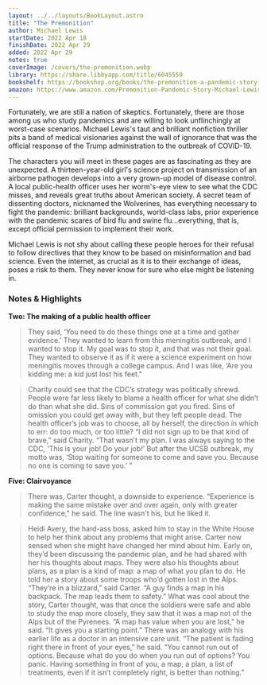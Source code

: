```yaml
---
layout: ../../layouts/BookLayout.astro
title: "The Premonition"
author: Michael Lewis
startDate: 2022 Apr 18
finishDate: 2022 Apr 29
added: 2022 Apr 29
notes: true
coverImage: /covers/the-premonition.webp
library: https://share.libbyapp.com/title/6045559
bookshelf: https://bookshop.org/books/the-premonition-a-pandemic-story-9781713631897/9780393881554
amazon: https://www.amazon.com/Premonition-Pandemic-Story-Michael-Lewis/dp/0393881555
---
```


Fortunately, we are still a nation of skeptics. Fortunately, there are those among us who study pandemics and are willing to look unflinchingly at worst-case scenarios. Michael Lewis's taut and brilliant nonfiction thriller pits a band of medical visionaries against the wall of ignorance that was the official response of the Trump administration to the outbreak of COVID-19.

The characters you will meet in these pages are as fascinating as they are unexpected. A thirteen-year-old girl's science project on transmission of an airborne pathogen develops into a very grown-up model of disease control. A local public-health officer uses her worm's-eye view to see what the CDC misses, and reveals great truths about American society. A secret team of dissenting doctors, nicknamed the Wolverines, has everything necessary to fight the pandemic: brilliant backgrounds, world-class labs, prior experience with the pandemic scares of bird flu and swine flu...everything, that is, except official permission to implement their work.

Michael Lewis is not shy about calling these people heroes for their refusal to follow directives that they know to be based on misinformation and bad science. Even the internet, as crucial as it is to their exchange of ideas, poses a risk to them. They never know for sure who else might be listening in.

### Notes & Highlights
**Two: The making of a public health officer**
> They said, ‘You need to do these things one at a time and gather evidence.’ They wanted to learn from this meningitis outbreak, and I wanted to stop it. My goal was to stop it, and that was not their goal. They wanted to observe it as if it were a science experiment on how meningitis moves through a college campus. And I was like, ‘Are you kidding me: a kid just lost his feet."

> Charity could see that the CDC’s strategy was politically shrewd. People were far less likely to blame a health officer for what she didn’t do than what she did. Sins of commission got you fired. Sins of omission you could get away with, but they left people dead. The health officer’s job was to choose, all by herself, the direction in which to err: do too much, or too little? “I did not sign up to be that kind of brave,” said Charity. “That wasn’t my plan. I was always saying to the CDC, ‘This is your job! Do your job!’ But after the UCSB outbreak, my motto was, ‘Stop waiting for someone to come and save you. Because no one is coming to save you.’ ”

**Five: Clairvoyance**
> There was, Carter thought, a downside to experience. “Experience is making the same mistake over and over again, only with greater confidence," he said. The line wasn't his, but he liked it.

> Heidi Avery, the hard-ass boss, asked him to stay in the White House to help her think about any problems that might arise. Carter now sensed when she might have changed her mind about him. Early on, they’d been discussing the pandemic plan, and he had shared with her his thoughts about maps. They were also his thoughts about plans, as a plan is a kind of map: a map of what you plan to do. He told her a story about some troops who’d gotten lost in the Alps. “They’re in a blizzard,” said Carter. “A guy finds a map in his backpack. The map leads them to safety.” What was cool about the story, Carter thought, was that once the soldiers were safe and able to study the map more closely, they saw that it was a map not of the Alps but of the Pyrenees. “A map has value when you are lost,” he said. “It gives you a starting point.” There was an analogy with his earlier life as a doctor in an intensive care unit. “The patient is fading right there in front of your eyes,” he said. “You cannot run out of options. Because what do you do when you run out of options? You panic. Having something in front of you, a map, a plan, a list of treatments, even if it isn’t completely right, is better than nothing.”  
